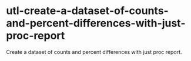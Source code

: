 # utl-create-a-dataset-of-counts-and-percent-differences-with-just-proc-report
Create a dataset of counts and percent differences with just proc report.
